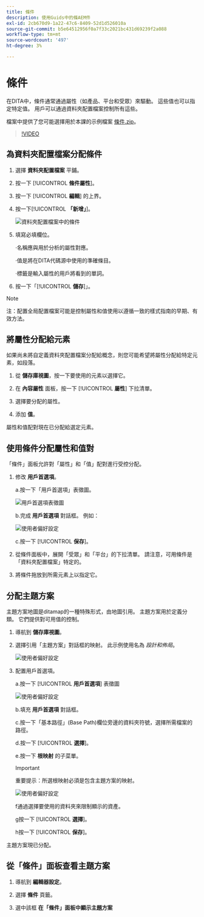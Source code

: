 ```yaml
---
title: 條件
description: 使用Guids中的條AEM件
exl-id: 2cb670d9-1a22-47c6-8409-52d1d526010a
source-git-commit: b5e64512956f0a7f33c2021bc431d69239f2a088
workflow-type: tm+mt
source-wordcount: '497'
ht-degree: 3%

---
```


# 條件

在DITA中，條件通常通過屬性（如產品、平台和受眾）來驅動。 這些值也可以指定特定值。 用戶可以通過資料夾配置檔案控制所有這些。

檔案中提供了您可能選擇用於本課的示例檔案 [條件.zip](assets/conditions.zip)。

>[!VIDEO](https://video.tv.adobe.com/v/342755)

## 為資料夾配置檔案分配條件

1. 選擇 **資料夾配置檔案** 平鋪。

2. 按一下 [!UICONTROL **條件屬性**]。

3. 按一下 [!UICONTROL **編輯**] 的上界。

4. 按一下&#x200B;[!UICONTROL **「新增」**]。

   ![資料夾配置檔案中的條件](images/lesson-13/add-name.png)

5. 填寫必填欄位。

   ·名稱應與用於分析的屬性對應。

   ·值是將在DITA代碼源中使用的準確條目。

   ·標籤是輸入屬性的用戶將看到的單詞。

6. 按一下「[!UICONTROL **儲存**]」。

>[!NOTE]
>
>注：配置全局配置檔案可能是控制屬性和值使用以遵循一致的樣式指南的早期、有效方法。

## 將屬性分配給元素

如果尚未將自定義資料夾配置檔案分配給概念，則您可能希望將屬性分配給特定元素，如段落。

1. 從 **儲存庫視圖**，按一下要使用的元素以選擇它。

2. 在 **內容屬性** 面板，按一下 [!UICONTROL **屬性**] 下拉清單。

3. 選擇要分配的屬性。

4. 添加 **值**。

屬性和值配對現在已分配給選定元素。

## 使用條件分配屬性和值對

「條件」面板允許對「屬性」和「值」配對進行受控分配。

1. 修改 **用戶首選項**。

   a.按一下「用戶首選項」表徵圖。

   ![用戶首選項表徵圖](images/lesson-13/user-prefs-icon.png)

   b.完成 **用戶首選項** 對話框。 例如：

   ![使用者偏好設定](images/lesson-13/user-preferences.png)

   c.按一下 [!UICONTROL **保存**]。

2. 從條件面板中，展開「受眾」和「平台」的下拉清單。 請注意，可用條件是「資料夾配置檔案」特定的。

3. 將條件拖放到所需元素上以指定它。

## 分配主題方案

主題方案地圖是ditamap的一種特殊形式，由地圖引用。 主題方案用於定義分類。 它們提供對可用值的控制。

1. 導航到 **儲存庫視圖**。

2. 選擇引用「主題方案」對話框的映射。 此示例使用名為 _設計和佈局_。

   ![使用者偏好設定](images/lesson-13/subject-scheme-map.png)

3. 配置用戶首選項。

   a.按一下 [!UICONTROL **用戶首選項**] 表徵圖

   ![使用者偏好設定](images/lesson-13/user-prefs-icon-2.png)

   b.填充 **用戶首選項** 對話框。

   c.按一下「基本路徑」(Base Path)欄位旁邊的資料夾符號，選擇所需檔案的路徑。

   d.按一下 [!UICONTROL **選擇**]。

   e.按一下 **根映射** 的子菜單。

   >[!IMPORTANT]
   >
   >重要提示：所選根映射必須是包含主題方案的映射。


   ![使用者偏好設定](images/lesson-13/user-preferences-2.png)

   f通過選擇要使用的資料夾來限制顯示的資產。

   g按一下 [!UICONTROL **選擇**]。

   h按一下 [!UICONTROL **保存**]。

主題方案現已分配。

## 從「條件」面板查看主題方案

1. 導航到 **編輯器設定**。

2. 選擇 **條件** 頁籤。

3. 選中該框 **在「條件」面板中顯示主題方案**
